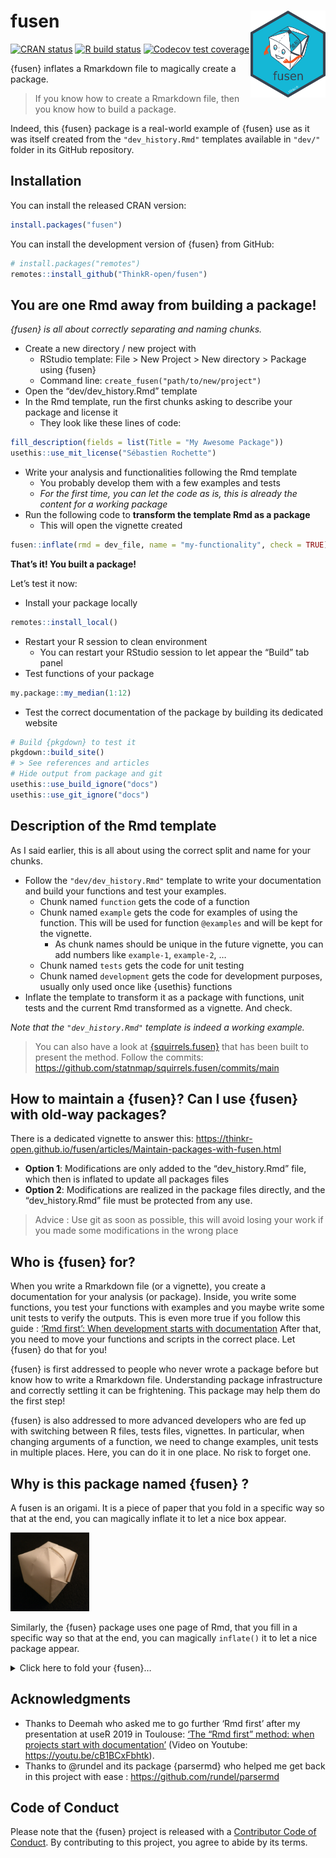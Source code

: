 
<!-- README.md is generated from README.Rmd. Please edit that file -->

# fusen <img src="man/figures/logo.png" align="right" alt="" width="120" />

<!-- badges: start -->

[![CRAN
status](https://www.r-pkg.org/badges/version/fusen)](https://CRAN.R-project.org/package=fusen)
[![R build
status](https://github.com/ThinkR-open/fusen/workflows/R-CMD-check/badge.svg)](https://github.com/ThinkR-open/fusen/actions)
[![Codecov test
coverage](https://codecov.io/gh/ThinkR-open/fusen/branch/master/graph/badge.svg)](https://codecov.io/gh/ThinkR-open/fusen?branch=master)
<!-- [![](https://cranlogs.r-pkg.org/badges/fusen)](https://cran.r-project.org/package=fusen) -->
<!-- badges: end -->

{fusen} inflates a Rmarkdown file to magically create a package.

> If you know how to create a Rmarkdown file, then you know how to build
> a package.

Indeed, this {fusen} package is a real-world example of {fusen} use as
it was itself created from the `"dev_history.Rmd"` templates available
in `"dev/"` folder in its GitHub repository.

## Installation

You can install the released CRAN version:

``` r
install.packages("fusen")
```

You can install the development version of {fusen} from GitHub:

``` r
# install.packages("remotes")
remotes::install_github("ThinkR-open/fusen")
```

## You are one Rmd away from building a package!

*{fusen} is all about correctly separating and naming chunks.*

-   Create a new directory / new project with
    -   RStudio template: File &gt; New Project &gt; New directory &gt;
        Package using {fusen}
    -   Command line: `create_fusen("path/to/new/project")`
-   Open the “dev/dev\_history.Rmd” template
-   In the Rmd template, run the first chunks asking to describe your
    package and license it
    -   They look like these lines of code:

``` r
fill_description(fields = list(Title = "My Awesome Package"))
usethis::use_mit_license("Sébastien Rochette")
```

-   Write your analysis and functionalities following the Rmd template
    -   You probably develop them with a few examples and tests
    -   *For the first time, you can let the code as is, this is already
        the content for a working package*
-   Run the following code to **transform the template Rmd as a
    package**
    -   This will open the vignette created

``` r
fusen::inflate(rmd = dev_file, name = "my-functionality", check = TRUE)
```

**That’s it! You built a package!**

Let’s test it now:

-   Install your package locally

``` r
remotes::install_local()
```

-   Restart your R session to clean environment
    -   You can restart your RStudio session to let appear the “Build”
        tab panel
-   Test functions of your package

``` r
my.package::my_median(1:12)
```

-   Test the correct documentation of the package by building its
    dedicated website

``` r
# Build {pkgdown} to test it
pkgdown::build_site()
# > See references and articles
# Hide output from package and git
usethis::use_build_ignore("docs")
usethis::use_git_ignore("docs")
```

## Description of the Rmd template

As I said earlier, this is all about using the correct split and name
for your chunks.

-   Follow the `"dev/dev_history.Rmd"` template to write your
    documentation and build your functions and test your examples.
    -   Chunk named `function` gets the code of a function
    -   Chunk named `example` gets the code for examples of using the
        function. This will be used for function `@examples` and will be
        kept for the vignette.
        -   As chunk names should be unique in the future vignette, you
            can add numbers like `example-1`, `example-2`, …
    -   Chunk named `tests` gets the code for unit testing
    -   Chunk named `development` gets the code for development
        purposes, usually only used once like {usethis} functions
-   Inflate the template to transform it as a package with functions,
    unit tests and the current Rmd transformed as a vignette. And check.

*Note that the `"dev_history.Rmd"` template is indeed a working
example.*

> You can also have a look at
> [{squirrels.fusen}](https://github.com/statnmap/squirrels.fusen) that
> has been built to present the method. Follow the commits:
> <https://github.com/statnmap/squirrels.fusen/commits/main>

## How to maintain a {fusen}? Can I use {fusen} with old-way packages?

There is a dedicated vignette to answer this:
<https://thinkr-open.github.io/fusen/articles/Maintain-packages-with-fusen.html>

-   **Option 1**: Modifications are only added to the “dev\_history.Rmd”
    file, which then is inflated to update all packages files
-   **Option 2**: Modifications are realized in the package files
    directly, and the “dev\_history.Rmd” file must be protected from any
    use.

> Advice : Use git as soon as possible, this will avoid losing your work
> if you made some modifications in the wrong place

## Who is {fusen} for?

When you write a Rmarkdown file (or a vignette), you create a
documentation for your analysis (or package). Inside, you write some
functions, you test your functions with examples and you maybe write
some unit tests to verify the outputs. This is even more true if you
follow this guide : [‘Rmd first’: When development starts with
documentation](https://rtask.thinkr.fr/when-development-starts-with-documentation/)
After that, you need to move your functions and scripts in the correct
place. Let {fusen} do that for you!

{fusen} is first addressed to people who never wrote a package before
but know how to write a Rmarkdown file. Understanding package
infrastructure and correctly settling it can be frightening. This
package may help them do the first step!

{fusen} is also addressed to more advanced developers who are fed up
with switching between R files, tests files, vignettes. In particular,
when changing arguments of a function, we need to change examples, unit
tests in multiple places. Here, you can do it in one place. No risk to
forget one.

## Why is this package named {fusen} ?

A fusen is an origami. It is a piece of paper that you fold in a
specific way so that at the end, you can magically inflate it to let a
nice box appear.

<img src="man/figures/fusen_seb_crop_small.jpg" width="25%" />

Similarly, the {fusen} package uses one page of Rmd, that you fill in a
specific way so that at the end, you can magically `inflate()` it to let
a nice package appear.

<details>
<summary>
Click here to fold your {fusen}…
</summary>
<img src="man/figures/fusen-fold-origami.gif" />
</details>

## Acknowledgments

-   Thanks to Deemah who asked me to go further ‘Rmd first’ after my
    presentation at useR 2019 in Toulouse: [‘The “Rmd first” method:
    when projects start with
    documentation’](https://github.com/statnmap/prez/blob/master/2019-07_useR_Toulouse.pdf)
    (Video on Youtube: <https://youtu.be/cB1BCxFbhtk>).
-   Thanks to @rundel and its package {parsermd} who helped me get back
    in this project with ease : <https://github.com/rundel/parsermd>

## Code of Conduct

Please note that the {fusen} project is released with a [Contributor
Code of
Conduct](https://contributor-covenant.org/version/2/0/CODE_OF_CONDUCT.html).
By contributing to this project, you agree to abide by its terms.
